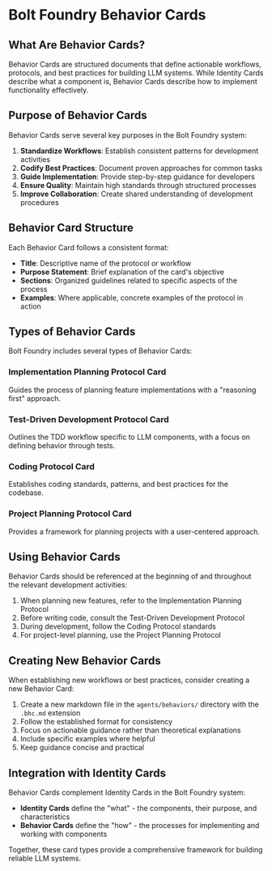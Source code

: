 # Bolt Foundry Behavior Cards

## What Are Behavior Cards?

Behavior Cards are structured documents that define actionable workflows,
protocols, and best practices for building LLM systems. While Identity Cards
describe what a component is, Behavior Cards describe how to implement
functionality effectively.

## Purpose of Behavior Cards

Behavior Cards serve several key purposes in the Bolt Foundry system:

1. **Standardize Workflows**: Establish consistent patterns for development
   activities
2. **Codify Best Practices**: Document proven approaches for common tasks
3. **Guide Implementation**: Provide step-by-step guidance for developers
4. **Ensure Quality**: Maintain high standards through structured processes
5. **Improve Collaboration**: Create shared understanding of development
   procedures

## Behavior Card Structure

Each Behavior Card follows a consistent format:

- **Title**: Descriptive name of the protocol or workflow
- **Purpose Statement**: Brief explanation of the card's objective
- **Sections**: Organized guidelines related to specific aspects of the process
- **Examples**: Where applicable, concrete examples of the protocol in action

## Types of Behavior Cards

Bolt Foundry includes several types of Behavior Cards:

### Implementation Planning Protocol Card

Guides the process of planning feature implementations with a "reasoning first"
approach.

### Test-Driven Development Protocol Card

Outlines the TDD workflow specific to LLM components, with a focus on defining
behavior through tests.

### Coding Protocol Card

Establishes coding standards, patterns, and best practices for the codebase.

### Project Planning Protocol Card

Provides a framework for planning projects with a user-centered approach.

## Using Behavior Cards

Behavior Cards should be referenced at the beginning of and throughout the
relevant development activities:

1. When planning new features, refer to the Implementation Planning Protocol
2. Before writing code, consult the Test-Driven Development Protocol
3. During development, follow the Coding Protocol standards
4. For project-level planning, use the Project Planning Protocol

## Creating New Behavior Cards

When establishing new workflows or best practices, consider creating a new
Behavior Card:

1. Create a new markdown file in the `agents/behaviors/` directory with the
   `.bhc.md` extension
2. Follow the established format for consistency
3. Focus on actionable guidance rather than theoretical explanations
4. Include specific examples where helpful
5. Keep guidance concise and practical

## Integration with Identity Cards

Behavior Cards complement Identity Cards in the Bolt Foundry system:

- **Identity Cards** define the "what" - the components, their purpose, and
  characteristics
- **Behavior Cards** define the "how" - the processes for implementing and
  working with components

Together, these card types provide a comprehensive framework for building
reliable LLM systems.
